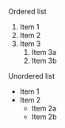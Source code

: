 Ordered list
1. Item 1
2. Item 2
3. Item 3
   1. Item 3a
   2. Item 3b
 
 Unordered list
* Item 1
* Item 2
  * Item 2a
  * Item 2b   

